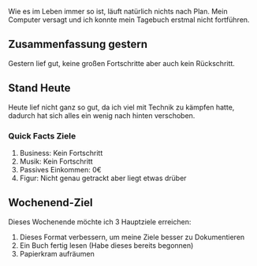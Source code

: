 Wie es im Leben immer so ist, läuft natürlich nichts nach Plan. Mein Computer versagt und ich konnte mein Tagebuch erstmal nicht fortführen.

## Zusammenfassung gestern

Gestern lief gut, keine großen Fortschritte aber auch kein Rückschritt.

## Stand Heute

Heute lief nicht ganz so gut, da ich viel mit Technik zu kämpfen hatte, dadurch hat sich alles ein wenig nach hinten verschoben.

### Quick Facts Ziele

1. Business: Kein Fortschritt
2. Musik: Kein Fortschritt
3. Passives Einkommen: 0€
4. Figur: Nicht genau getrackt aber liegt etwas drüber

## Wochenend-Ziel

Dieses Wochenende möchte ich 3 Hauptziele erreichen:
1. Dieses Format verbessern, um meine Ziele besser zu Dokumentieren
2. Ein Buch fertig lesen (Habe dieses bereits begonnen)
3. Papierkram aufräumen
